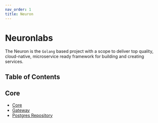 ```yaml
---
nav_order: 1
title: Neuron
---
```

# Neuronlabs

The Neuron is the `Golang` based project with a scope to deliver
top quality, cloud-native, microservice ready framework for building and creating services.

## Table of Contents


## Core 
* [Core](/neuron-core)
* [Gateway](/neuron-gateway)
* [Postgres Repository](/neuron-pq)